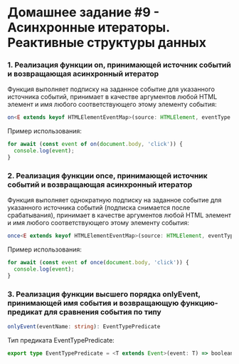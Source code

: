 # Домашнее задание #9 - Асинхронные итераторы. Реактивные структуры данных

### 1. Реализация функции on, принимающей источник событий и возвращающая асинхронный итератор

Функция выполняет подписку на заданное событие для указанного источника событий, принимает в качестве аргументов любой HTML элемент и имя любого соответствующего этому элементу события:

```ts
on<E extends keyof HTMLElementEventMap>(source: HTMLElement, eventType: E): AsyncIterable<HTMLElementEventMap[E]>
```

Пример использования:

```js
for await (const event of on(document.body, 'click')) {
  console.log(event);
}
```

### 2. Реализация функции once, принимающей источник событий и возвращающая асинхронный итератор

Функция выполняет однократную подписку на заданное событие для указанного источника событий (подписка снимается после срабатывания), принимает в качестве аргументов любой HTML элемент и имя любого соответствующего этому элементу события:

```ts
once<E extends keyof HTMLElementEventMap>(source: HTMLElement, eventType: E): AsyncIterable<HTMLElementEventMap[E]>
```

Пример использования:

```js
for await (const event of once(document.body, 'click')) {
  console.log(event);
}
```

### 3. Реализация функции высшего порядка onlyEvent, принимающей имя события и возвращающую функцию-предикат для сравнения события по типу

```ts
onlyEvent(eventName: string): EventTypePredicate
```

Тип предиката EventTypePredicate:

```ts
export type EventTypePredicate = <T extends Event>(event: T) => boolean;
```

